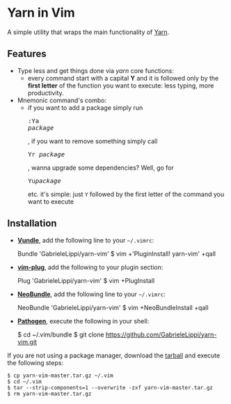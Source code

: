 # Yarn in Vim
A simple utility that wraps the main functionality of [Yarn](https://yarnpkg.com/en/).

## Features
* Type less and get things done via _yarn_ core functions:
  * every command start with a capital **Y** and it is followed only by the **first letter** of the function you want to execute: less typing, more productivity.
* Mnemonic command's combo:
  * if you want to add a package simply run <pre>:Ya <i>package</i></pre>, if you want to remove something simply call <pre>Yr <i>package</i></pre>, wanna upgrade some dependencies? Well, go for <pre>Yu<i>package</i></pre> etc. it's simple: just ```Y``` followed by the first letter of the command you want to execute

## Installation
* [**Vundle**](https://github.com/gmarik/vundle), add the following line to your `~/.vimrc`:

    Bundle 'GabrieleLippi/yarn-vim'
    $ vim +'PluginInstall! yarn-vim' +qall

* [**vim-plug**](https://github.com/junegunn/vim-plug), add the following to your plugin section:

    Plug 'GabrieleLippi/yarn-vim'
    $ vim +PlugInstall

* [**NeoBundle**](https://github.com/Shougo/neobundle.vim), add the following line to your `~/.vimrc`:

    NeoBundle 'GabrieleLippi/yarn-vim'
    $ vim +NeoBundleInstall +qall

* [**Pathogen**](https://github.com/tpope/vim-pathogen), execute the following in your shell:

    $ cd ~/.vim/bundle
    $ git clone https://github.com/GabrieleLippi/yarn-vim.git

If you are not using a package manager, download the [tarball](https://github.com/GabrieleLippi/yarn-vim/archive/master.tar.gz) and execute the following steps:

    $ cp yarn-vim-master.tar.gz ~/.vim
    $ cd ~/.vim
    $ tar --strip-components=1 --overwrite -zxf yarn-vim-master.tar.gz
    $ rm yarn-vim-master.tar.gz
